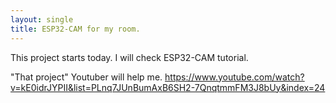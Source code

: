 ```yaml
---
layout: single
title: ESP32-CAM for my room.
---
```


This project starts today.
I will check ESP32-CAM tutorial.


"That project" Youtuber will help me. 
https://www.youtube.com/watch?v=kE0idrJYPII&list=PLnq7JUnBumAxB6SH2-7QnqtmmFM3J8bUy&index=24

